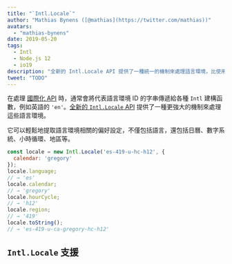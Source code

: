 ```yaml
---
title: "`Intl.Locale`"
author: "Mathias Bynens ([@mathias](https://twitter.com/mathias))"
avatars: 
  - "mathias-bynens"
date: 2019-05-20
tags: 
  - Intl
  - Node.js 12
  - io19
description: "全新的 Intl.Locale API 提供了一種統一的機制來處理語言環境，比使用字串更方便。"
tweet: "TODO"
---
```

在處理 [國際化 API](/features/tags/intl) 時，通常會將代表語言環境 ID 的字串傳遞給各種 `Intl` 建構函數，例如英語的 `'en'`。[全新的 `Intl.Locale` API](https://github.com/tc39/proposal-intl-locale) 提供了一種更強大的機制來處理這些語言環境。

<!--truncate-->
它可以輕鬆地提取語言環境相關的偏好設定，不僅包括語言，還包括日曆、數字系統、小時循環、地區等。

```js
const locale = new Intl.Locale('es-419-u-hc-h12', {
  calendar: 'gregory'
});
locale.language;
// → 'es'
locale.calendar;
// → 'gregory'
locale.hourCycle;
// → 'h12'
locale.region;
// → '419'
locale.toString();
// → 'es-419-u-ca-gregory-hc-h12'
```

## `Intl.Locale` 支援

<feature-support chrome="74 /blog/v8-release-74#intl.locale"
                 firefox="no"
                 safari="no"
                 nodejs="12 https://twitter.com/mathias/status/1120700101637353473"
                 babel="no"></feature-support>
